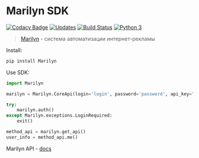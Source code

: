 # Marilyn SDK

[![Codacy Badge](https://api.codacy.com/project/badge/Grade/c678589e9d2049299b94ede88010c1b6)](https://www.codacy.com/app/skar404/marilyn?utm_source=github.com&amp;utm_medium=referral&amp;utm_content=skar404/marilyn&amp;utm_campaign=Badge_Grade)
[![Updates](https://pyup.io/repos/github/skar404/marilyn/shield.svg)](https://pyup.io/repos/github/skar404/marilyn/)
[![Build Status](https://travis-ci.org/skar404/marilyn.svg?branch=master)](https://travis-ci.org/skar404/marilyn)
[![Python 3](https://pyup.io/repos/github/skar404/marilyn/python-3-shield.svg)](https://pyup.io/repos/github/skar404/marilyn/)

> [Marilyn](https://mymarilyn.ru) - система автоматизации интернет-рекламы

Install:
```bash
pip install Marilyn
```

Use SDK:
```python
import Marilyn

marilyn = Marilyn.CoreApi(login='login', password='password', api_key="api-key")

try:
    marilyn.auth()
except Marilyn.exceptions.LoginRequired:
    exit()

method_api = marilyn.get_api()
user_info = method_api.me()
```

Marilyn API - [docs](https://api-doc.mymarilyn.ru/)

